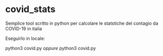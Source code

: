 # covid_stats
Semplice tool scritto in python per calcolare le statstiche del contagio da COVID-19 in italia 

Eseguirlo in locale:

python3 covid.py
*oppure*
python3 covid.py <regione>
